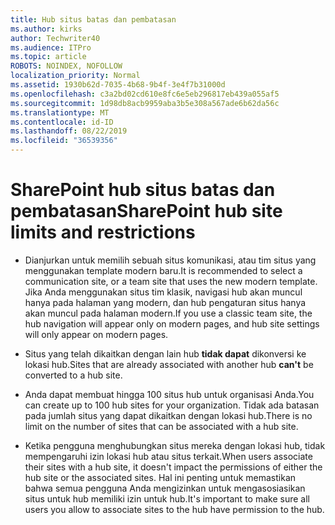 ```yaml
---
title: Hub situs batas dan pembatasan
ms.author: kirks
author: Techwriter40
ms.audience: ITPro
ms.topic: article
ROBOTS: NOINDEX, NOFOLLOW
localization_priority: Normal
ms.assetid: 1930b62d-7035-4b68-9b4f-3e4f7b31000d
ms.openlocfilehash: c3a2bd02cd610e8fc6e5eb296817eb439a055af5
ms.sourcegitcommit: 1d98db8acb9959aba3b5e308a567ade6b62da56c
ms.translationtype: MT
ms.contentlocale: id-ID
ms.lasthandoff: 08/22/2019
ms.locfileid: "36539356"
---
```

# <a name="sharepoint-hub-site-limits-and-restrictions"></a><span data-ttu-id="9f0a4-102">SharePoint hub situs batas dan pembatasan</span><span class="sxs-lookup"><span data-stu-id="9f0a4-102">SharePoint hub site limits and restrictions</span></span>

- <span data-ttu-id="9f0a4-103">Dianjurkan untuk memilih sebuah situs komunikasi, atau tim situs yang menggunakan template modern baru.</span><span class="sxs-lookup"><span data-stu-id="9f0a4-103">It is recommended to select a communication site, or a team site that uses the new modern template.</span></span> <span data-ttu-id="9f0a4-104">Jika Anda menggunakan situs tim klasik, navigasi hub akan muncul hanya pada halaman yang modern, dan hub pengaturan situs hanya akan muncul pada halaman modern.</span><span class="sxs-lookup"><span data-stu-id="9f0a4-104">If you use a classic team site, the hub navigation will appear only on modern pages, and hub site settings will only appear on modern pages.</span></span>

- <span data-ttu-id="9f0a4-105">Situs yang telah dikaitkan dengan lain hub **tidak dapat** dikonversi ke lokasi hub.</span><span class="sxs-lookup"><span data-stu-id="9f0a4-105">Sites that are already associated with another hub **can't** be converted to a hub site.</span></span> 

- <span data-ttu-id="9f0a4-106">Anda dapat membuat hingga 100 situs hub untuk organisasi Anda.</span><span class="sxs-lookup"><span data-stu-id="9f0a4-106">You can create up to 100 hub sites for your organization.</span></span> <span data-ttu-id="9f0a4-107">Tidak ada batasan pada jumlah situs yang dapat dikaitkan dengan lokasi hub.</span><span class="sxs-lookup"><span data-stu-id="9f0a4-107">There is no limit on the number of sites that can be associated with a hub site.</span></span>

- <span data-ttu-id="9f0a4-108">Ketika pengguna menghubungkan situs mereka dengan lokasi hub, tidak mempengaruhi izin lokasi hub atau situs terkait.</span><span class="sxs-lookup"><span data-stu-id="9f0a4-108">When users associate their sites with a hub site, it doesn't impact the permissions of either the hub site or the associated sites.</span></span> <span data-ttu-id="9f0a4-109">Hal ini penting untuk memastikan bahwa semua pengguna Anda mengizinkan untuk mengasosiasikan situs untuk hub memiliki izin untuk hub.</span><span class="sxs-lookup"><span data-stu-id="9f0a4-109">It's important to make sure all users you allow to associate sites to the hub have permission to the hub.</span></span>



